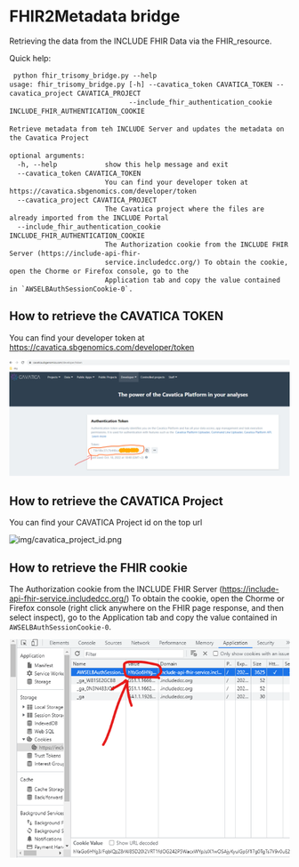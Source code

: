 # FHIR2Metadata bridge

Retrieving the data from the INCLUDE FHIR Data via the FHIR_resource.

Quick help:

```
 python fhir_trisomy_bridge.py --help
usage: fhir_trisomy_bridge.py [-h] --cavatica_token CAVATICA_TOKEN --cavatica_project CAVATICA_PROJECT
                              --include_fhir_authentication_cookie INCLUDE_FHIR_AUTHENTICATION_COOKIE

Retrieve metadata from teh INCLUDE Server and updates the metadata on the Cavatica Project

optional arguments:
  -h, --help            show this help message and exit
  --cavatica_token CAVATICA_TOKEN
                        You can find your developer token at https://cavatica.sbgenomics.com/developer/token
  --cavatica_project CAVATICA_PROJECT
                        The Cavatica project where the files are already imported from the INCLUDE Portal
  --include_fhir_authentication_cookie INCLUDE_FHIR_AUTHENTICATION_COOKIE
                        The Authorization cookie from the INCLUDE FHIR Server (https://include-api-fhir-
                        service.includedcc.org/) To obtain the cookie, open the Chorme or Firefox console, go to the
                        Application tab and copy the value contained in `AWSELBAuthSessionCookie-0`.
```


## How to retrieve the CAVATICA TOKEN

You can find your developer token at https://cavatica.sbgenomics.com/developer/token

![img/cavatica_auth_token.png](https://raw.githubusercontent.com/jared-rozowsky/fhir2metabridge/main/img/cavatica_auth_token.png)


## How to retrieve the CAVATICA Project

You can find your CAVATICA Project id on the top url

![img/cavatica_project_id.png]( https://raw.githubusercontent.com/mattions/fhir2metabridge/main/img/cavatica_project_id.png)

## How to retrieve the FHIR cookie

The Authorization cookie from the INCLUDE FHIR Server (https://include-api-fhir-service.includedcc.org/) 
To obtain the cookie, open the Chorme or Firefox console (right click anywhere on the FHIR page response, and then select inspect), 
go to the Application tab and copy the value contained in `AWSELBAuthSessionCookie-0`.

![img/fhir_cookie_example.png](https://raw.githubusercontent.com/jared-rozowsky/fhir-visualization/main/fhir_cookie_example.png)

